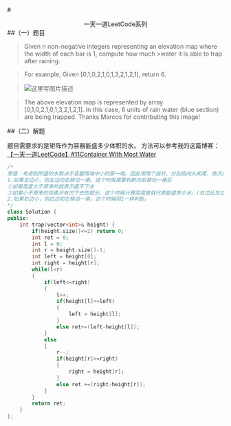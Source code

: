 #<center>一天一道LeetCode系列</center>
##（一）题目
>Given n non-negative integers representing an elevation map where the width of each bar is 1, compute how much >water it is able to trap after raining.

>For example, 
>Given [0,1,0,2,1,0,1,3,2,1,2,1], return 6.

>![这里写图片描述](http://img.blog.csdn.net/20160506155005896)

>The above elevation map is represented by array [0,1,0,2,1,0,1,3,2,1,2,1]. In this case, 6 units of rain water (blue section) are being trapped. Thanks Marcos for contributing this image!

##（二）解题

题目需要求的是矩阵作为容器能盛多少体积的水。
方法可以参考我的这篇博客：[【一天一道LeetCode】#11Container With Most Water](http://blog.csdn.net/terence1212/article/details/51079744)
```cpp
/*
思路：考虑到所盛的水取决于容器两端中小的那一端。因此用两个指针，分别指向头和尾，依次向中间移动。
1.如果左边小，则左边向右移动一格，这个时候需要判断向右移动一格后
①如果高度大于原来的就表示盛不下水
②如果小于原来的则表示有凹下去的部分，这个时候计算高度差就代表能盛多少水。(右边比左边高，可以保证右边不溢出)
2.如果右边小，则右边向左移动一格，这个时候同1一样判断。
*/
class Solution {
public:
    int trap(vector<int>& height) {
        if(height.size()<=2) return 0;
        int ret = 0;
        int l = 0;
        int r = height.size()-1;
        int left = height[0];
        int right = height[r];
        while(l<r)
        {
            if(left<=right)
            {
                l++;
                if(height[l]>=left)
                {
                    left = height[l];
                }
                else ret+=(left-height[l]);
            }
            else
            {
                r--;
                if(height[r]>=right)
                {
                    right = height[r];
                }
                else ret +=(right-height[r]);
            }
        }
        return ret;
    }
};

```